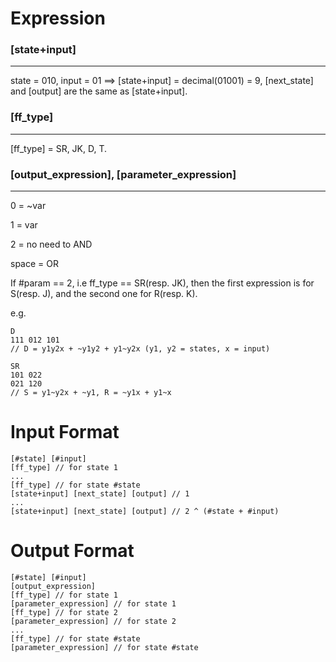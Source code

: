 # Expression

### [state+input]
----------------------
state = 010, input = 01 ==> [state+input] = decimal(01001) = 9, [next_state] and [output] are the same as [state+input].

### [ff_type]
----------------------
[ff_type] = SR, JK, D, T.

### [output_expression], [parameter_expression]
-----------------------
0 = ~var

1 = var

2 = no need to AND

space = OR


If #param == 2, i.e ff_type == SR(resp. JK), then the first expression is for S(resp. J), and the second one for R(resp. K).

e.g.
    
    D
    111 012 101     
    // D = y1y2x + ~y1y2 + y1~y2x (y1, y2 = states, x = input)

    SR
    101 022
    021 120
    // S = y1~y2x + ~y1, R = ~y1x + y1~x


# Input Format
    
    [#state] [#input]
    [ff_type] // for state 1
    ...
    [ff_type] // for state #state
    [state+input] [next_state] [output] // 1
    ... 
    [state+input] [next_state] [output] // 2 ^ (#state + #input)

# Output Format

    [#state] [#input]
    [output_expression]
    [ff_type] // for state 1
    [parameter_expression] // for state 1
    [ff_type] // for state 2
    [parameter_expression] // for state 2
    ...
    [ff_type] // for state #state
    [parameter_expression] // for state #state
